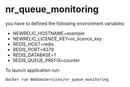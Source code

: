 # nr_queue_monitoring

you have to defined the following environment variables:
- NEWRELIC_HOSTNAME=exemple
- NEWRELIC_LICENCE_KEY=nr_licence_key
- REDIS_HOST=redis
- REDIS_PORT=6379
- REDIS_DATABASE=1
- REDIS_QUEUE_PREFIX=counter

To launch application run:
```
docker run WebGeoServices/nr_queue_monitoring
```
